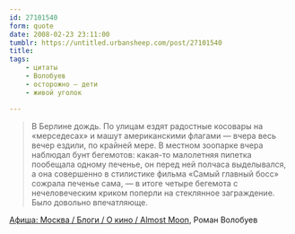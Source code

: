 ```yaml
---
id: 27101540
form: quote
date: 2008-02-23 23:11:00
tumblr: https://untitled.urbansheep.com/post/27101540
title: 
tags:
    - цитаты
    - Волобуев
    - осторожно — дети
    - живой уголок

---
```


<blockquote>
В Берлине дождь. По улицам ездят радостные косовары на «мерседесах» и машут американскими флагами — вчера весь вечер ездили, по крайней мере. В местном зоопарке вчера наблюдал бунт бегемотов: какая-то малолетняя пипетка пообещала одному печенье, он перед ней полчаса выделывался, а она совершенно в стилистике фильма «Самый главный босс» сожрала печенье сама, — в итоге четыре бегемота с нечеловеческим криком поперли на стеклянное заграждение. Было довольно впечатляюще.
</blockquote>

<a href="http://www.afisha.ru/blogcomments/1035/page1/">Афиша: Москва / Блоги / О кино / Almost Moon</a>, Роман Волобуев
